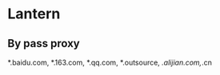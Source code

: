 Lantern
=======


By pass proxy
-------------
*.baidu.com, *.163.com, *.qq.com, *.outsource, *.alijian.com,*.cn